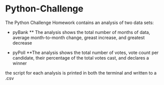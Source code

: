 # Python-Challenge

The Python Challenge Homework contains an analysis of two data sets:
* pyBank
** The analysis shows the total number of months of data, average month-to-month change, greast increase, and greatest decrease

* pyPoll
**The analysis shows the total number of votes, vote count per candidate, their percentage of the total votes cast, and declares a winner

the script for each analysis is printed in both the terminal and written to a .csv